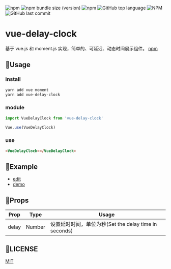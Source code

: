 ![npm](https://img.shields.io/npm/v/vue-delay-clock)
![npm bundle size (version)](https://img.shields.io/bundlephobia/minzip/vue-delay-clock/1.0.0)
![npm](https://img.shields.io/npm/dw/vue-delay-clock)
![GitHub top language](https://img.shields.io/github/languages/top/ra-utility/vue-delay-clock)
![NPM](https://img.shields.io/npm/l/vue-delay-clock)
![GitHub last commit](https://img.shields.io/github/last-commit/ra-utility/vue-delay-clock)



# vue-delay-clock
基于 vue.js 和 moment.js 实现，简单的、可延迟、动态时间展示组件。
[npm](https://www.npmjs.com/package/vue-delay-clock)

## 📝Usage

### install
```sh
yarn add vue moment
yarn add vue-delay-clock
```

### module
```js
import VueDelayClock from 'vue-delay-clock'

Vue.use(VueDelayClock)
```

### use
```html
<VueDelayClock></VueDelayClock>
```


## 🎉Example

* [edit](https://codesandbox.io/s/restless-glitter-iclp6?file=/src/components/HelloWorld.vue)
* [demo](https://iclp6.csb.app/)

## 🔖Props

| Prop  | Type   | Usage                                                 |
| ----- | ------ | ----------------------------------------------------- |
| delay | Number | 设置延时时间，单位为秒(Set the delay time in seconds) |



## 📌LICENSE
[MIT](./LICENSE)

